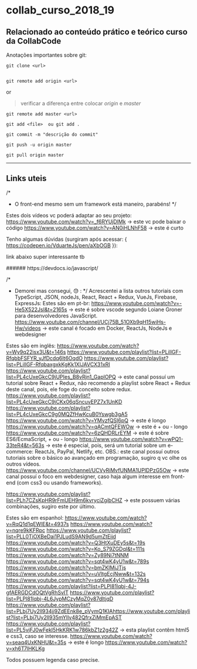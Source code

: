 # collab_curso_2018_19

## Relacionado ao conteúdo prático e teórico curso da CollabCode

<p>Anotações importantes sobre git:</p>

```
git clone <url>
```
```

git remote add origin <url>
```

or
> verificar a diferença entre colocar *origin* e *master*

```
git remote add master <url>
```
```
git add <file>  ou git add .
```

```
git commit -m "descrição do commit" 
```
```
git push -u origin master
```
```
git pull origin master
 ```
 
---
Links uteis
---

/*
 * O front-end mesmo sem um framework está maneiro, parabéns!
 */

Estes dois vídeos vc poderá adaptar ao seu projeto:
https://www.youtube.com/watch?v=_f6RYUjDlMk  → este vc pode baixar o código
https://www.youtube.com/watch?v=AN0iHLNhF58 → este é curto

Tenho algumas dúvidas (surgiram após acessar: { https://codepen.io/VduarteJs/pen/aXbOGB }):

<p>link abaixo super interessante tb </p>
###### https://devdocs.io/javascript/

/*
 * Demorei mas consegui, 😓 : 
 */
Acrescentei a lista outros tutoriais com TypeScript, JSON, nodeJs, React, React + Redux, VueJs, Firebase, ExpressJs:
Estes são em pt-br:
https://www.youtube.com/watch?v=-He5X522JsI&t=2165s → este é sobre vscode segundo Loiane Groner para desenvolvedores JavaScript.
https://www.youtube.com/channel/UCj75B_51OXb9qH15wiHs-Hw/videos → este canal é focado em Docker, ReactJs, NodeJs e webdesigner



Estes são em inglês:
https://www.youtube.com/watch?v=Wy9q22isx3U&t=146s
https://www.youtube.com/playlist?list=PLillGF-RfqbbFSFYR_yJfDcdq6It6OqdO
https://www.youtube.com/playlist?list=PLillGF-RfqbaxgxkKgKk1XlJAVCX31xRI
https://www.youtube.com/playlist?list=PL4cUxeGkcC9jUPIes_B8vRjn1_GaplOPQ → este canal possuí um tutorial sobre React + Redux, não recomendo a playlist sobre React + Redux deste canal, pois, ele foge do conceito sobre redux.
https://www.youtube.com/playlist?list=PL4cUxeGkcC9iCKx06qSncuvEPZ7x1UnKD
https://www.youtube.com/playlist?list=PL4cUxeGkcC9g0MQZfHwKcuB0Yswgb3gA5
https://www.youtube.com/watch?v=YMvzfQSI6pQ → este é longo
https://www.youtube.com/watch?v=qACmtQFEWOw → este é + ou - longo
https://www.youtube.com/watch?v=6zQHDRLrEYM → este é sobre ES6/EcmaScript, + ou - longo
https://www.youtube.com/watch?v=wPQ1-33teR4&t=563s → este é especial, pois, será um tutorial sobre um e-commerce: ReactJs, PayPal, Netlify, etc. OBS.: este canal possuí outros tutoriais sobre o básico ao avançado em programação, sugiro q vc olhe os outros vídeos.
https://www.youtube.com/channel/UCVyRiMvfUNMA1UPlDPzG5Ow → este canal possuí o foco em webdesigner, caso haja algum interesse em front-end (com css3 ou usando frameworks).

https://www.youtube.com/playlist?list=PLh7CZsKpHR9rFmUEH9m6kvryciZgibCHZ → este possuem várias combinações, sugiro este por último.


Estes são em espanhol:
https://www.youtube.com/watch?v=RqQ1d1qEWlE&t=4937s
https://www.youtube.com/watch?v=nqre9kKFRpc
https://www.youtube.com/playlist?list=PLL0TiOXBeDai1PJLudS9AN9d5umZtEijd
https://www.youtube.com/watch?v=Q3HtXuDEy5s&t=19s
https://www.youtube.com/watch?v=Ko_S79ZGDqI&t=111s
https://www.youtube.com/watch?v=Zy89Nj7tNNM
https://www.youtube.com/watch?v=sqt4wK4yU1w&t=789s
https://www.youtube.com/watch?v=bmZKIMjJTjs
https://www.youtube.com/watch?v=uVltgEcjNww&t=132s
https://www.youtube.com/watch?v=sqt4wK4yU1w&t=794s
https://www.youtube.com/playlist?list=PLPl81lqbj-4J-gfAERGDCdOQtVgRhSvIT
https://www.youtube.com/playlist?list=PLPl81lqbj-4L6JypMCzyMqZ0v87dltjqD
https://www.youtube.com/playlist?list=PLbj7Uy2ll934jj9ZdEEnk8e_pVymQ1KIAhttps://www.youtube.com/playlist?list=PLbj7Uy2ll935mYlIv482QfrxZiMmEpAST
https://www.youtube.com/playlist?list=PL5vjFJ0wFekI5HkKRK1w786kbZ1z2g42Z → esta playlist contêm html5 e css3, caso se interesse.
https://www.youtube.com/watch?v=seaq4UxKNHU&t=35s → este é longo
https://www.youtube.com/watch?v=xh6T7lHKLKg

Todos possuem legenda caso precise. 
